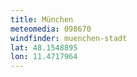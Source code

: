 ```yaml
---
title: München
meteomedia: 098670
windfinder: muenchen-stadt
lat: 48.1548895
lon: 11.4717964
---
```

